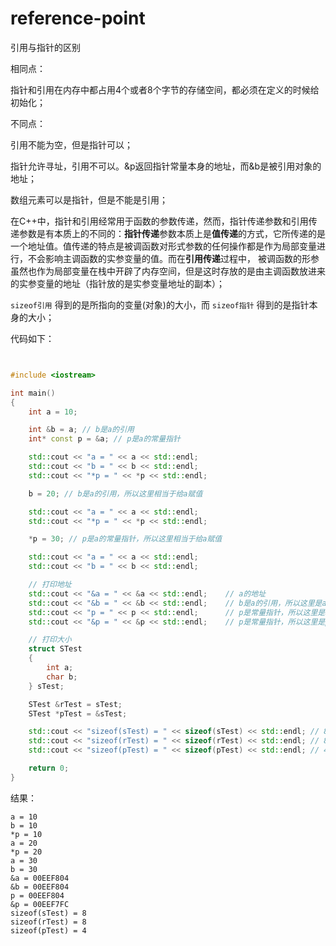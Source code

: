 ﻿# reference-point

引用与指针的区别

相同点：

指针和引用在内存中都占用4个或者8个字节的存储空间，都必须在定义的时候给初始化；

不同点：

引用不能为空，但是指针可以；

指针允许寻址，引用不可以。&p返回指针常量本身的地址，而&b是被引用对象的地址；

数组元素可以是指针，但是不能是引用；

在C++中，指针和引用经常用于函数的参数传递，然而，指针传递参数和引用传递参数是有本质上的不同的：**指针传递**参数本质上是**值传递**的方式，它所传递的是一个地址值。值传递的特点是被调函数对形式参数的任何操作都是作为局部变量进行，不会影响主调函数的实参变量的值。而在**引用传递**过程中， 被调函数的形参虽然也作为局部变量在栈中开辟了内存空间，但是这时存放的是由主调函数放进来的实参变量的地址（指针放的是实参变量地址的副本）；

`sizeof引用` 得到的是所指向的变量(对象)的大小，而 `sizeof指针` 得到的是指针本身的大小；

代码如下：

```cpp


#include <iostream>

int main()
{
    int a = 10;

    int &b = a; // b是a的引用
    int* const p = &a; // p是a的常量指针

    std::cout << "a = " << a << std::endl;
    std::cout << "b = " << b << std::endl;
    std::cout << "*p = " << *p << std::endl;

    b = 20; // b是a的引用，所以这里相当于给a赋值

    std::cout << "a = " << a << std::endl;
    std::cout << "*p = " << *p << std::endl;

    *p = 30; // p是a的常量指针，所以这里相当于给a赋值

    std::cout << "a = " << a << std::endl;
    std::cout << "b = " << b << std::endl;

    // 打印地址
    std::cout << "&a = " << &a << std::endl;    // a的地址
    std::cout << "&b = " << &b << std::endl;    // b是a的引用，所以这里是a的地址，引用无法获取自己的地址
    std::cout << "p = " << p << std::endl;      // p是常量指针，所以这里是a的地址
    std::cout << "&p = " << &p << std::endl;    // p是常量指针，所以这里是p的地址

    // 打印大小
    struct STest
    {
        int a;
        char b;
    } sTest;

    STest &rTest = sTest;
    STest *pTest = &sTest;

    std::cout << "sizeof(sTest) = " << sizeof(sTest) << std::endl; // 8 = 4 + 1 + 3
    std::cout << "sizeof(rTest) = " << sizeof(rTest) << std::endl; // 8 是sTest的引用，所以大小和sTest一样
    std::cout << "sizeof(pTest) = " << sizeof(pTest) << std::endl; // 4 是指针的大小

    return 0;
}

```

结果：

```
a = 10
b = 10
*p = 10
a = 20
*p = 20
a = 30
b = 30
&a = 00EEF804
&b = 00EEF804
p = 00EEF804
&p = 00EEF7FC
sizeof(sTest) = 8
sizeof(rTest) = 8
sizeof(pTest) = 4
```
